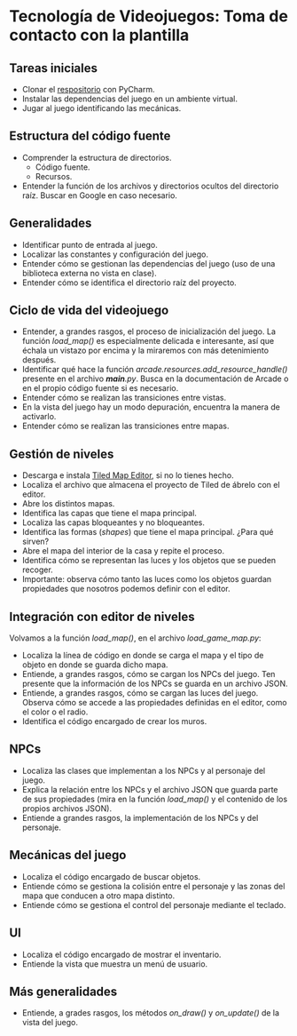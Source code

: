 # Tecnología de Videojuegos: Toma de contacto con la plantilla

## Tareas iniciales
- Clonar el [respositorio](https://github.com/dfbarrero/community-rpg) con PyCharm.
- Instalar las dependencias del juego en un ambiente virtual.
- Jugar al juego identificando las mecánicas.
  
## Estructura del código fuente
- Comprender la estructura de directorios.
  - Código fuente.
  - Recursos.
- Entender la función de los archivos y directorios ocultos del directorio raíz. Buscar en Google en caso necesario.
  
## Generalidades
- Identificar punto de entrada al juego.
- Localizar las constantes y configuración del juego.
- Entender cómo se gestionan las dependencias del juego (uso de una biblioteca externa no vista en clase).
- Entender cómo se identifica el directorio raíz del proyecto.
  
## Ciclo de vida del videojuego
- Entender, a grandes rasgos, el proceso de inicialización del juego. La función *load_map()* es especialmente delicada e interesante, así que échala un vistazo por encima y la miraremos con más detenimiento después.
- Identificar qué hace la función *arcade.resources.add_resource_handle()* presente en el archivo *__main__.py*. Busca en la documentación de Arcade o en el propio código fuente si es necesario.
- Entender cómo se realizan las transiciones entre vistas.
- En la vista del juego hay un modo depuración, encuentra la manera de activarlo.
- Entender cómo se realizan las transiciones entre mapas.

## Gestión de niveles
- Descarga e instala [Tiled Map Editor](https://www.mapeditor.org/), si no lo tienes hecho.
- Localiza el archivo que almacena el proyecto de Tiled de ábrelo con el editor.
- Abre los distintos mapas.
- Identifica las capas que tiene el mapa principal.
- Localiza las capas bloqueantes y no bloqueantes.
- Identifica las formas (*shapes*) que tiene el mapa principal. ¿Para qué sirven?
- Abre el mapa del interior de la casa y repite el proceso.
- Identifica cómo se representan las luces y los objetos que se pueden recoger.
- Importante: observa cómo tanto las luces como los objetos guardan propiedades que nosotros podemos definir con el editor.
  
## Integración con editor de niveles
Volvamos a la función *load_map()*, en el archivo *load_game_map.py*:
- Localiza la línea de código en donde se carga el mapa y el tipo de objeto en donde se guarda dicho mapa.
- Entiende, a grandes rasgos, cómo se cargan los NPCs del juego. Ten presente que la información de los NPCs se guarda en un archivo JSON.
- Entiende, a grandes rasgos, cómo se cargan las luces del juego. Observa cómo se accede a las propiedades definidas en el editor, como el color o el radio.
- Identifica el código encargado de crear los muros.

## NPCs
- Localiza las clases que implementan a los NPCs y al personaje del juego.
- Explica la relación entre los NPCs y el archivo JSON que guarda parte de sus propiedades (mira en la función *load_map()* y el contenido de los propios archivos JSON).
- Entiende a grandes rasgos, la implementación de los NPCs y del personaje.

## Mecánicas del juego
- Localiza el código encargado de buscar objetos.
- Entiende cómo se gestiona la colisión entre el personaje y las zonas del mapa que conducen a otro mapa distinto.
- Entiende cómo se gestiona el control del personaje mediante el teclado.

## UI
- Localiza el código encargado de mostrar el inventario.
- Entiende la vista que muestra un menú de usuario.

## Más generalidades
- Entiende, a grades rasgos, los métodos *on_draw()* y *on_update()* de la vista del juego.
